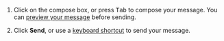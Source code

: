 1. Click on the compose box, or press <kbd>Tab</kbd> to compose your message. You
   can [preview your message](/help/preview-your-message-before-sending) before
   sending.

1. Click **Send**, or use a [keyboard
   shortcut](/help/mastering-the-compose-box#toggle-between-ctrl-enter-and-enter-to-send-a-message)
   to send your message.
